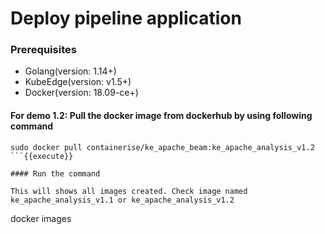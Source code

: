 # Deploy pipeline application

### Prerequisites

- Golang(version: 1.14+)
- KubeEdge(version: v1.5+)
- Docker(version: 18.09-ce+)

#### For demo 1.2: Pull the docker image from dockerhub by using following command

```
sudo docker pull containerise/ke_apache_beam:ke_apache_analysis_v1.2
```{{execute}} 

#### Run the command

This will shows all images created. Check image named ke_apache_analysis_v1.1 or ke_apache_analysis_v1.2

```
docker images
```{{execute}}  

